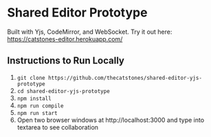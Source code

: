 # Shared Editor Prototype
Built with Yjs, CodeMirror, and WebSocket.
Try it out here: https://catstones-editor.herokuapp.com/

## Instructions to Run Locally
1. `git clone https://github.com/thecatstones/shared-editor-yjs-prototype`
2. `cd shared-editor-yjs-prototype`
3. `npm install`
4. `npm run compile`
5. `npm run start`
6. Open two browser windows at http://localhost:3000 and type into textarea to see collaboration

